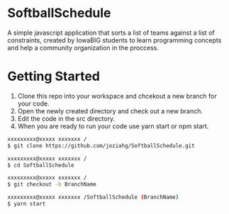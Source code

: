 # SoftballSchedule
A simple javascript application that sorts a list of teams against a list of constraints, created by IowaBIG students to learn programming concepts and help a community organization in the proccess.

# Getting Started
1. Clone this repo into your workspace and chcekout a new branch for your code.
2. Open the newly created directory and check out a new branch.
3. Edit the code in the src directory.
4. When you are ready to run your code use yarn start or npm start.

```bash
xxxxxxxxx@xxxxx xxxxxxx /
$ git clone https://github.com/joziahg/SoftballSchedule.git

xxxxxxxxx@xxxxx xxxxxxx /
$ cd SoftballSchedule

xxxxxxxxx@xxxxx xxxxxxx /
$ git checkout -b BranchName

xxxxxxxxx@xxxxx xxxxxxx /SoftballSchedule (BranchName)
$ yarn start

```